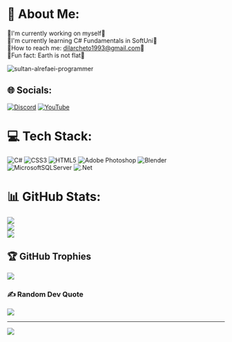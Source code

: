 # 💫 About Me:
🔹I'm currently working on myself🔹<br>🔹I'm currently learning C# Fundamentals in SoftUni🔹<br>🔹How to reach me: dilarcheto1993@gmail.com🔹<br>🔹Fun fact: Earth is not flat🔹

![sultan-alrefaei-programmer](https://user-images.githubusercontent.com/92588334/175947310-d3457489-4deb-4437-80a5-9cc1cee198d2.gif)

## 🌐 Socials:
[![Discord](https://img.shields.io/badge/Discord-%237289DA.svg?logo=discord&logoColor=white)](htttps://discord.gg/#3591) [![YouTube](https://img.shields.io/badge/YouTube-%23FF0000.svg?logo=YouTube&logoColor=white)](https://www.youtube.com/channel/UCN9oJOkyKOxw3MRs7LkkNhQ) 

# 💻 Tech Stack:
![C#](https://img.shields.io/badge/c%23-%23239120.svg?style=for-the-badge&logo=c-sharp&logoColor=white) ![CSS3](https://img.shields.io/badge/css3-%231572B6.svg?style=for-the-badge&logo=css3&logoColor=white) ![HTML5](https://img.shields.io/badge/html5-%23E34F26.svg?style=for-the-badge&logo=html5&logoColor=white) ![Adobe Photoshop](https://img.shields.io/badge/adobephotoshop-%2331A8FF.svg?style=for-the-badge&logo=adobephotoshop&logoColor=white) ![Blender](https://img.shields.io/badge/blender-%23F5792A.svg?style=for-the-badge&logo=blender&logoColor=white) ![MicrosoftSQLServer](https://img.shields.io/badge/Microsoft%20SQL%20Server-CC2927?style=for-the-badge&logo=microsoft%20sql%20server&logoColor=white) ![.Net](https://img.shields.io/badge/.NET-5C2D91?style=for-the-badge&logo=.net&logoColor=white)
# 📊 GitHub Stats:
![](https://github-readme-stats.vercel.app/api?username=KristiyanHristov04&theme=blueberry&hide_border=false&include_all_commits=false&count_private=false)<br/>
![](https://github-readme-streak-stats.herokuapp.com/?user=KristiyanHristov04&theme=blueberry&hide_border=false)<br/>
![](https://github-readme-stats.vercel.app/api/top-langs/?username=KristiyanHristov04&theme=blueberry&hide_border=false&include_all_commits=false&count_private=false&layout=compact)

## 🏆 GitHub Trophies
![](https://github-profile-trophy.vercel.app/?username=KristiyanHristov04&theme=radical&no-frame=false&no-bg=true&margin-w=4)

### ✍️ Random Dev Quote
![](https://quotes-github-readme.vercel.app/api?type=horizontal&theme=radical)

---
[![](https://visitcount.itsvg.in/api?id=KristiyanHristov04&icon=0&color=0)](https://visitcount.itsvg.in)
